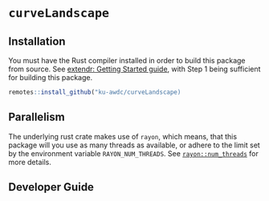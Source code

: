 # `curveLandscape`

## Installation

You must have the Rust compiler installed in order to build this package from source.
See [extendr: Getting Started guide](https://extendr.github.io/get-started.html), with Step 1 being sufficient
for building this package.

```r
remotes::install_github("ku-awdc/curveLandscape)
```

## Parallelism

The underlying rust crate makes use of `rayon`, which means,
that this package will you use as many threads as available, or
adhere to the limit set by the environment variable `RAYON_NUM_THREADS`.
See [`rayon::num_threads`](https://docs.rs/rayon/latest/rayon/struct.ThreadPoolBuilder.html#method.num_threads)
for more details.

## Developer Guide

